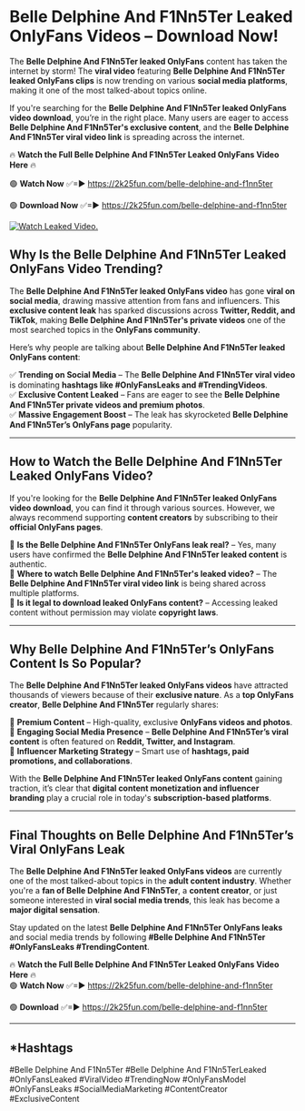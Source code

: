 # Belle Delphine And F1Nn5Ter Leaked OnlyFans Videos – Download Now!

The **Belle Delphine And F1Nn5Ter leaked OnlyFans** content has taken the internet by storm! The **viral video** featuring **Belle Delphine And F1Nn5Ter leaked OnlyFans clips** is now trending on various **social media platforms**, making it one of the most talked-about topics online.  

If you're searching for the **Belle Delphine And F1Nn5Ter leaked OnlyFans video download**, you’re in the right place. Many users are eager to access **Belle Delphine And F1Nn5Ter's exclusive content**, and the **Belle Delphine And F1Nn5Ter viral video link** is spreading across the internet.  

🔥 **Watch the Full Belle Delphine And F1Nn5Ter Leaked OnlyFans Video Here** 🔥  

🟢 **Watch Now** ✅=► https://2k25fun.com/belle-delphine-and-f1nn5ter

🟢 **Download Now** ✅=► https://2k25fun.com/belle-delphine-and-f1nn5ter

[![Watch Leaked Video.](https://miro.medium.com/v2/resize:fit:828/format:webp/1*cilzJN44JGOrTw9NJCrNHA.gif "Watch Leaked Video")](https://2k25fun.com/belle-delphine-and-f1nn5ter)

## **Why Is the Belle Delphine And F1Nn5Ter Leaked OnlyFans Video Trending?**  

The **Belle Delphine And F1Nn5Ter leaked OnlyFans video** has gone **viral on social media**, drawing massive attention from fans and influencers. This **exclusive content leak** has sparked discussions across **Twitter, Reddit, and TikTok**, making **Belle Delphine And F1Nn5Ter's private videos** one of the most searched topics in the **OnlyFans community**.  

Here’s why people are talking about **Belle Delphine And F1Nn5Ter leaked OnlyFans content**:  

✅ **Trending on Social Media** – The **Belle Delphine And F1Nn5Ter viral video** is dominating **hashtags like #OnlyFansLeaks and #TrendingVideos**.  
✅ **Exclusive Content Leaked** – Fans are eager to see the **Belle Delphine And F1Nn5Ter private videos and premium photos**.  
✅ **Massive Engagement Boost** – The leak has skyrocketed **Belle Delphine And F1Nn5Ter’s OnlyFans page** popularity.  

---

## **How to Watch the Belle Delphine And F1Nn5Ter Leaked OnlyFans Video?**  

If you're looking for the **Belle Delphine And F1Nn5Ter leaked OnlyFans video download**, you can find it through various sources. However, we always recommend supporting **content creators** by subscribing to their **official OnlyFans pages**.  

🔹 **Is the Belle Delphine And F1Nn5Ter OnlyFans leak real?** – Yes, many users have confirmed the **Belle Delphine And F1Nn5Ter leaked content** is authentic.  
🔹 **Where to watch Belle Delphine And F1Nn5Ter's leaked video?** – The **Belle Delphine And F1Nn5Ter viral video link** is being shared across multiple platforms.  
🔹 **Is it legal to download leaked OnlyFans content?** – Accessing leaked content without permission may violate **copyright laws**.  

---

## **Why Belle Delphine And F1Nn5Ter’s OnlyFans Content Is So Popular?**  

The **Belle Delphine And F1Nn5Ter leaked OnlyFans videos** have attracted thousands of viewers because of their **exclusive nature**. As a **top OnlyFans creator**, **Belle Delphine And F1Nn5Ter** regularly shares:  

📌 **Premium Content** – High-quality, exclusive **OnlyFans videos and photos**.  
📌 **Engaging Social Media Presence** – **Belle Delphine And F1Nn5Ter’s viral content** is often featured on **Reddit, Twitter, and Instagram**.  
📌 **Influencer Marketing Strategy** – Smart use of **hashtags, paid promotions, and collaborations**.  

With the **Belle Delphine And F1Nn5Ter leaked OnlyFans content** gaining traction, it’s clear that **digital content monetization and influencer branding** play a crucial role in today's **subscription-based platforms**.  

---

## **Final Thoughts on Belle Delphine And F1Nn5Ter’s Viral OnlyFans Leak**  

The **Belle Delphine And F1Nn5Ter leaked OnlyFans videos** are currently one of the most talked-about topics in the **adult content industry**. Whether you're a **fan of Belle Delphine And F1Nn5Ter**, a **content creator**, or just someone interested in **viral social media trends**, this leak has become a **major digital sensation**.  

Stay updated on the latest **Belle Delphine And F1Nn5Ter OnlyFans leaks** and social media trends by following **#Belle Delphine And F1Nn5Ter #OnlyFansLeaks #TrendingContent**.  

🔥 **Watch the Full Belle Delphine And F1Nn5Ter Leaked OnlyFans Video Here** 🔥  
🟢 **Watch Now** ✅=► https://2k25fun.com/belle-delphine-and-f1nn5ter

🟢 **Download** ✅=► https://2k25fun.com/belle-delphine-and-f1nn5ter

---

## *Hashtags
#Belle Delphine And F1Nn5Ter #Belle Delphine And F1Nn5TerLeaked #OnlyFansLeaked #ViralVideo #TrendingNow #OnlyFansModel #OnlyFansLeaks #SocialMediaMarketing #ContentCreator #ExclusiveContent  